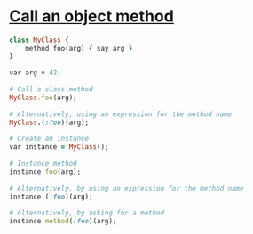 [1]: http://rosettacode.org/wiki/Call_an_object_method

# [Call an object method][1]

```ruby
class MyClass {
    method foo(arg) { say arg }
}
 
var arg = 42;
 
# Call a class method
MyClass.foo(arg);
 
# Alternatively, using an expression for the method name
MyClass.(:foo)(arg);
 
# Create an instance
var instance = MyClass();
 
# Instance method
instance.foo(arg);
 
# Alternatively, by using an expression for the method name
instance.(:foo)(arg);
 
# Alternatively, by asking for a method
instance.method(:foo)(arg);
```